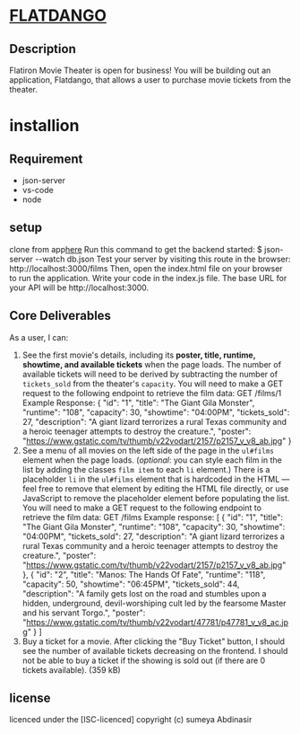 # <u>FLATDANGO</U>
## Description
Flatiron Movie Theater is open for business! You will be building out an application, Flatdango, that allows a user to purchase movie tickets from the theater.

# installion
## Requirement
* json-server
* vs-code
* node

## setup
clone from app[here](https://github.com/57-83/Flatdango)
Run this command to get the backend started:
 $ json-server --watch db.json
Test your server by visiting this route in the browser:
  http://localhost:3000/films
Then, open the index.html file on your browser to run the application.
Write your code in the index.js file. The base URL for your API will be
  http://localhost:3000.

## Core Deliverables
As a user, I can:
1. See the first movie's details, including its **poster, title, runtime,
  showtime, and available tickets** when the page loads. The number of
  available tickets will need to be derived by subtracting the number of
  `tickets_sold` from the theater's `capacity`. You will need to make a GET
  request to the following endpoint to retrieve the film data:
   GET /films/1
   Example Response:
   {
     "id": "1",
     "title": "The Giant Gila Monster",
     "runtime": "108",
     "capacity": 30,
     "showtime": "04:00PM",
     "tickets_sold": 27,
     "description": "A giant lizard terrorizes a rural Texas community and a heroic teenager attempts to destroy the creature.",
     "poster": "https://www.gstatic.com/tv/thumb/v22vodart/2157/p2157_v_v8_ab.jpg"
   }
2. See a menu of all movies on the left side of the page in the `ul#films`
  element when the page loads. (_optional_: you can style each film in the list
  by adding the classes `film item` to each `li` element.) There is a
  placeholder `li` in the `ul#films` element that is hardcoded in the HTML —
  feel free to remove that element by editing the HTML file directly, or use
  JavaScript to remove the placeholder element before populating the list. You
  will need to make a GET request to the following endpoint to retrieve the
  film data:
   GET /films
   Example response:
   [
      {
        "id": "1",
        "title": "The Giant Gila Monster",
        "runtime": "108",
        "capacity": 30,
        "showtime": "04:00PM",
        "tickets_sold": 27,
        "description": "A giant lizard terrorizes a rural Texas community and a heroic teenager attempts to destroy the creature.",
        "poster": "https://www.gstatic.com/tv/thumb/v22vodart/2157/p2157_v_v8_ab.jpg"
      },
      {
        "id": "2",
        "title": "Manos: The Hands Of Fate",
        "runtime": "118",
        "capacity": 50,
        "showtime": "06:45PM",
        "tickets_sold": 44,
        "description": "A family gets lost on the road and stumbles upon a hidden, underground, devil-worshiping cult led by the fearsome Master and his servant Torgo.",
        "poster": "https://www.gstatic.com/tv/thumb/v22vodart/47781/p47781_v_v8_ac.jpg"
      }
   ]
3. Buy a ticket for a movie. After clicking the "Buy Ticket" button, I should
  see the number of available tickets decreasing on the frontend. I should not
  be able to buy a ticket if the showing is sold out (if there are 0 tickets
  available).
(359 kB)
## license
licenced under the [ISC-licenced]
copyright (c) sumeya Abdinasir

